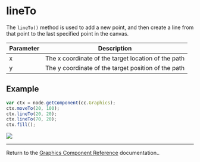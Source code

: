 # lineTo

The `lineTo()` method is used to add a new point, and then create a line from that point to the last specified point in the canvas.

| Parameter | Description
| -------------- | ----------- |
| x | The x coordinate of the target location of the path
| y | The y coordinate of the target position of the path

## Example

```javascript
var ctx = node.getComponent(cc.Graphics);
ctx.moveTo(20, 100);
ctx.lineTo(20, 20);
ctx.lineTo(70, 20);
ctx.fill();
```

<a href="graphics/lineTo.png"><img src="graphics/lineTo.png"></a>

<hr>

Return to the [Graphics Component Reference](../../components/graphics.md) documentation..

